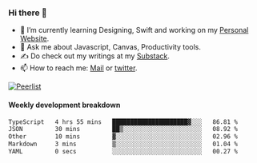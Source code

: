 ### Hi there 👋

- 🌱 I’m currently learning Designing, Swift and working on my [Personal Website](https://kvaishak.com/).
- 💬 Ask me about Javascript, Canvas,  Productivity tools. 
- :writing_hand: Do check out my writings at my [Substack](https://kvaishak.substack.com/).
- 📫 How to reach me: [Mail](mailto:vaishak.kaippanchery@gmail.com) or [twitter](https://twitter.com/kvaishack).

[![Peerlist](https://github-readme-badge.peerlist.io/api/vaishak)](https://peerlist.io/vaishak)

#### Weekly development breakdown

<!--START_SECTION:waka-->

```txt
TypeScript   4 hrs 55 mins   █████████████████████▓░░░   86.81 %
JSON         30 mins         ██▒░░░░░░░░░░░░░░░░░░░░░░   08.92 %
Other        10 mins         ▓░░░░░░░░░░░░░░░░░░░░░░░░   02.96 %
Markdown     3 mins          ▒░░░░░░░░░░░░░░░░░░░░░░░░   01.04 %
YAML         0 secs          ░░░░░░░░░░░░░░░░░░░░░░░░░   00.27 %
```

<!--END_SECTION:waka-->
